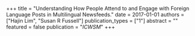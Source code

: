 +++
title = "Understanding How People Attend to and Engage with Foreign Language Posts in Multilingual Newsfeeds."
date = 2017-01-01
authors = ["Hajin Lim", "Susan R Fussell"]
publication_types = ["1"]
abstract = ""
featured = false
publication = "*ICWSM*"
+++

